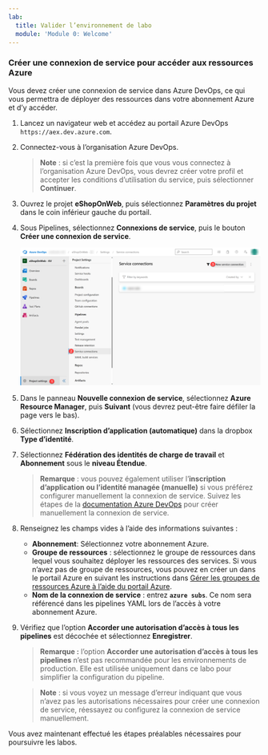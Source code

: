```yaml
---
lab:
  title: Valider l’environnement de labo
  module: 'Module 0: Welcome'
---
```


### Créer une connexion de service pour accéder aux ressources Azure

Vous devez créer une connexion de service dans Azure DevOps, ce qui vous permettra de déployer des ressources dans votre abonnement Azure et d’y accéder.

1. Lancez un navigateur web et accédez au portail Azure DevOps `https://aex.dev.azure.com`.

1. Connectez-vous à l’organisation Azure DevOps.

   > **Note** : si c’est la première fois que vous vous connectez à l’organisation Azure DevOps, vous devrez créer votre profil et accepter les conditions d’utilisation du service, puis sélectionner **Continuer**.

1. Ouvrez le projet **eShopOnWeb**, puis sélectionnez **Paramètres du projet** dans le coin inférieur gauche du portail.

1. Sous Pipelines, sélectionnez **Connexions de service**, puis le bouton **Créer une connexion de service**.

   ![Capture d’écran du bouton de création d’une connexion de service.](images/new-service-connection.png)

1. Dans le panneau **Nouvelle connexion de service**, sélectionnez **Azure Resource Manager**, puis **Suivant** (vous devrez peut-être faire défiler la page vers le bas).

1. Sélectionnez **Inscription d’application (automatique)** dans la dropbox **Type d’identité**.

1. Sélectionnez **Fédération des identités de charge de travail** et **Abonnement** sous le **niveau Étendue**.

   > **Remarque** : vous pouvez également utiliser l’**inscription d’application ou l’identité managée (manuelle)** si vous préférez configurer manuellement la connexion de service. Suivez les étapes de la [documentation Azure DevOps](https://learn.microsoft.com/azure/devops/pipelines/library/connect-to-azure) pour créer manuellement la connexion de service.

1. Renseignez les champs vides à l’aide des informations suivantes :

   - **Abonnement**: Sélectionnez votre abonnement Azure.
   - **Groupe de ressources** : sélectionnez le groupe de ressources dans lequel vous souhaitez déployer les ressources des services. Si vous n’avez pas de groupe de ressources, vous pouvez en créer un dans le portail Azure en suivant les instructions dans [Gérer les groupes de ressources Azure à l’aide du portail Azure](https://learn.microsoft.com/azure/azure-resource-manager/management/manage-resource-groups-portal).
   - **Nom de la connexion de service** : entrez **`azure subs`**. Ce nom sera référencé dans les pipelines YAML lors de l’accès à votre abonnement Azure.

1. Vérifiez que l’option **Accorder une autorisation d’accès à tous les pipelines** est décochée et sélectionnez **Enregistrer**.

   > **Remarque :** l’option **Accorder une autorisation d’accès à tous les pipelines** n’est pas recommandée pour les environnements de production. Elle est utilisée uniquement dans ce labo pour simplifier la configuration du pipeline.

   > **Note** : si vous voyez un message d’erreur indiquant que vous n’avez pas les autorisations nécessaires pour créer une connexion de service, réessayez ou configurez la connexion de service manuellement.

Vous avez maintenant effectué les étapes préalables nécessaires pour poursuivre les labos.
